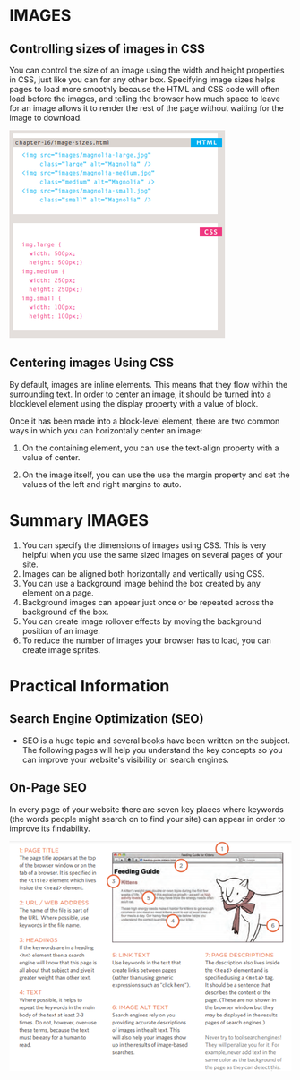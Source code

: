 # IMAGES

## Controlling sizes of images in CSS

You can control the size of an image using the width and height properties in CSS, just like you can for any other box. Specifying image sizes helps
pages to load more smoothly because the HTML and CSS code will often load before the images, and telling the browser how much space to leave for an image allows it to render the rest of the page without waiting for the image to download.

![image](../img/img.png)

## Centering images Using CSS

By default, images are inline elements. This means that they flow within the surrounding text. In order to center an image, it should be turned into a blocklevel element using the display property with a value of block.

Once it has been made into a block-level element, there are two common ways in which you can horizontally center an image:

1. On the containing element, you can use the text-align property with a value of center.

2. On the image itself, you can use the use the margin property and set the values of the left and right margins to auto.

# Summary IMAGES

1. You can specify the dimensions of images using CSS. This is very helpful when you use the same sized images on several pages of your site.
2. Images can be aligned both horizontally and vertically using CSS.
3. You can use a background image behind the box created by any element on a page.
4. Background images can appear just once or be repeated across the background of the box.
5. You can create image rollover effects by moving the background position of an image.
6. To reduce the number of images your browser has to load, you can create image sprites.

# Practical Information

## Search Engine Optimization (SEO)

- SEO is a huge topic and several books have been written on the subject.
The following pages will help you understand the key concepts so you can
improve your website's visibility on search engines.

## On-Page SEO

In every page of your website there are seven key places where keywords
(the words people might search on to find your site) can appear in order
to improve its findability.

![image](../img/page.png)